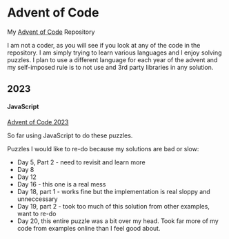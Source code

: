 # Advent of Code

My [Advent of Code](https://adventofcode.com) Repository

I am not a coder, as you will see if you look at any of the code in the repository. I am simply trying to learn various languages and I enjoy solving puzzles. I plan to use a different language for each year of the advent and my self-imposed rule is to not use and 3rd party libraries in any solution.

## 2023

#### JavaScript

[Advent of Code 2023](https://adventofcode.com/2023)

So far using JavaScript to do these puzzles.

Puzzles I would like to re-do because my solutions are bad or slow:

- Day 5, Part 2 - need to revisit and learn more
- Day 8
- Day 12
- Day 16 - this one is a real mess
- Day 18, part 1 - works fine but the implementation is real sloppy and unneccessary
- Day 19, part 2 - took too much of this solution from other examples, want to re-do
- Day 20, this entire puzzle was a bit over my head. Took far more of my code from examples online than I feel good about.
